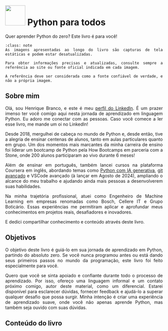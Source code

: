 # <img src="img/config/logos/python.svg" width="64"/> Python para todos

<div style="text-align: justify">

Quer aprender Python do zero? Este livro é para você!

```{admonition} Nota
:class: note
As imagens apresentadas ao longo do livro são capturas de tela estáticas e podem estar desatualizadas.

Para obter informações precisas e atualizadas, consulte sempre a referência ao site ou fonte oficial indicada em cada imagem.

A referência deve ser considerada como a fonte confiável de verdade, e não a própria imagem.
```

## Sobre mim

Olá, sou Henrique Branco, e este é meu <a href="https://www.linkedin.com/in/henriqueajnb/" target="_blank">perfil do LinkedIn</a>. É um prazer imenso ter você comigo aqui nesta jornada de aprendizado em linguagem Python. Eu adoro me conectar com as pessoas. Caso você comece a ler esse livro, me mande um oi no LinkedIn!

Desde 2018, mergulhei de cabeça no mundo de Python e, desde então, tive a alegria de ensinar centenas de alunos, tanto em aulas particulares quanto em grupo. Um dos momentos mais marcantes da minha carreira de ensino foi liderar um bootcamp de Python pela How Bootcamps em parceria com a Stone, onde 200 alunos participaram ao vivo durante 6 meses!

Além de ensinar em português, também lancei cursos na plataforma Coursera em inglês, abordando temas como <a href="https://www.coursera.org/projects/gen-ai-code-generation-for-python" target="_blank">Python com IA generativa</a>, <a href="https://www.coursera.org/projects/git-for-developers-managing-workflows-and-conflicts" target="_blank">git avançado</a> e VSCode avançado (à lançar em Agosto de 2024), ampliando o alcance do meu trabalho e ajudando ainda mais pessoas a desenvolverem suas habilidades.

Na minha trajetória profissional, atuei como Engenheiro de Machine Learning em empresas renomadas como Bosch, Cellere IT e Grupo Boticário. Essas experiências me permitiram aplicar e aprofundar meus conhecimentos em projetos reais, desafiadores e inovadores.

E dedici compartilhar conhecimento e conteúdo através deste livro.

## Objetivos

O objetivo deste livro é guiá-lo em sua jornada de aprendizado em Python, partindo do absoluto zero. Se você nunca programou antes ou está dando seus primeiros passos no mundo da programação, este livro foi feito especialmente para você.

Quero que você se sinta apoiado e confiante durante todo o processo de aprendizado. Por isso, ofereço uma linguagem informal e um contato próximo comigo, autor deste material, como um diferencial. Estarei disponível para esclarecer dúvidas, fornecer feedback e ajudá-lo a superar qualquer desafio que possa surgir. Minha intenção é criar uma experiência de aprendizado suave, onde você não apenas aprende Python, mas também seja ouvido com suas dúvidas.

## Conteúdo do livro

```{tableofcontents}
```

</div>
